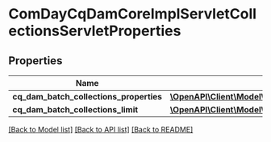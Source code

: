 # ComDayCqDamCoreImplServletCollectionsServletProperties

## Properties
Name | Type | Description | Notes
------------ | ------------- | ------------- | -------------
**cq_dam_batch_collections_properties** | [**\OpenAPI\Client\Model\ConfigNodePropertyArray**](ConfigNodePropertyArray.md) |  | [optional] 
**cq_dam_batch_collections_limit** | [**\OpenAPI\Client\Model\ConfigNodePropertyInteger**](ConfigNodePropertyInteger.md) |  | [optional] 

[[Back to Model list]](../README.md#documentation-for-models) [[Back to API list]](../README.md#documentation-for-api-endpoints) [[Back to README]](../README.md)


